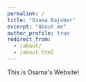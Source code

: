 ```yaml
---
permalink: /
title: "Osama Bajaber"
excerpt: "About me"
author_profile: true
redirect_from: 
  - /about/
  - /about.html
---
```

This is Osama's Website!

